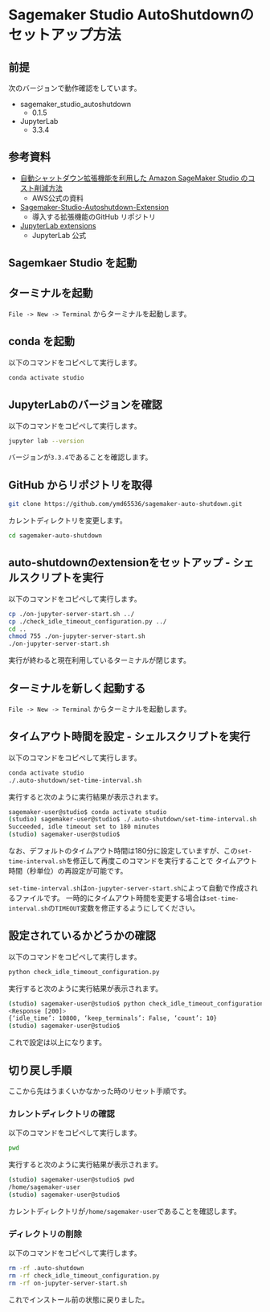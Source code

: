 # Sagemaker Studio AutoShutdownのセットアップ方法

## 前提

次のバージョンで動作確認をしています。

- sagemaker_studio_autoshutdown
  - 0.1.5
- JupyterLab
  - 3.3.4

## 参考資料

- [自動シャットダウン拡張機能を利用した Amazon SageMaker Studio のコスト削減方法](https://aws.amazon.com/jp/blogs/news/save-costs-by-automatically-shutting-down-idle-resources-within-amazon-sagemaker-studio/)
  - AWS公式の資料
- [Sagemaker-Studio-Autoshutdown-Extension](https://github.com/aws-samples/sagemaker-studio-auto-shutdown-extension)
  - 導入する拡張機能のGitHub リポジトリ
- [JupyterLab extensions](https://jupyterlab.readthedocs.io/en/stable/user/extensions.html)
  - JupyterLab 公式

## Sagemkaer Studio を起動

## ターミナルを起動

`File -> New -> Terminal` からターミナルを起動します。

## conda を起動

以下のコマンドをコピペして実行します。

```bash
conda activate studio
```

## JupyterLabのバージョンを確認

以下のコマンドをコピペして実行します。

```bash
jupyter lab --version
```

バージョンが`3.3.4`であることを確認します。

## GitHub からリポジトリを取得

```bash
git clone https://github.com/ymd65536/sagemaker-auto-shutdown.git
```

カレントディレクトリを変更します。

```bash
cd sagemaker-auto-shutdown
```

## auto-shutdownのextensionをセットアップ - シェルスクリプトを実行

以下のコマンドをコピペして実行します。

```bash
cp ./on-jupyter-server-start.sh ../
cp ./check_idle_timeout_configuration.py ../
cd ..
chmod 755 ./on-jupyter-server-start.sh
./on-jupyter-server-start.sh
```

実行が終わると現在利用しているターミナルが閉じます。

## ターミナルを新しく起動する

`File -> New -> Terminal` からターミナルを起動します。

## タイムアウト時間を設定 - シェルスクリプトを実行

以下のコマンドをコピペして実行します。

```bash
conda activate studio
./.auto-shutdown/set-time-interval.sh
```

実行すると次のように実行結果が表示されます。

```bash
sagemaker-user@studio$ conda activate studio
(studio) sagemaker-user@studio$ ./.auto-shutdown/set-time-interval.sh
Succeeded, idle timeout set to 180 minutes
(studio) sagemaker-user@studio$
```

なお、デフォルトのタイムアウト時間は180分に設定していますが、この`set-time-interval.sh`を修正して再度このコマンドを実行することで
タイムアウト時間（秒単位）の再設定が可能です。

`set-time-interval.sh`は`on-jupyter-server-start.sh`によって自動で作成されるファイルです。
一時的にタイムアウト時間を変更する場合は`set-time-interval.sh`の`TIMEOUT`変数を修正するようにしてください。

## 設定されているかどうかの確認

以下のコマンドをコピペして実行します。

```bash
python check_idle_timeout_configuration.py
```

実行すると次のように実行結果が表示されます。

```bash
(studio) sagemaker-user@studio$ python check_idle_timeout_configuration.py
<Response [200]>
{‘idle_time’: 10800, ‘keep_terminals’: False, ‘count’: 10}
(studio) sagemaker-user@studio$
```

これで設定は以上になります。

## 切り戻し手順

ここから先はうまくいかなかった時のリセット手順です。

### カレントディレクトリの確認

以下のコマンドをコピペして実行します。

```bash
pwd
```

実行すると次のように実行結果が表示されます。

```bash
(studio) sagemaker-user@studio$ pwd
/home/sagemaker-user
(studio) sagemaker-user@studio$
```

カレントディレクトリが`/home/sagemaker-user`であることを確認します。

### ディレクトリの削除

以下のコマンドをコピペして実行します。

```bash
rm -rf .auto-shutdown
rm -rf check_idle_timeout_configuration.py
rm -rf on-jupyter-server-start.sh
```

これでインストール前の状態に戻りました。
